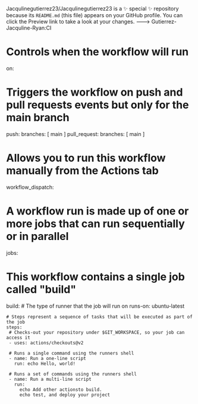 Jacqulinegutierrez23/Jacqulinegutierrez23 is a ✨ special ✨ repository because its `README.md` (this file) appears on your GitHub profile.
You can click the Preview link to take a look at your changes.
--->
Gutierrez-Jacquline-Ryan:CI
# Controls when the workflow will run
on:
 # Triggers the workflow on push and pull requests events but only for the main branch
 push:
   branches: [ main ]
 pull_request:
   branches: [ main ]

  # Allows you to run this workflow manually from the Actions tab
 workflow_dispatch:
 
# A workflow run is made up of one or more jobs that can run sequentially or in parallel
jobs:   
  # This workflow contains a single job called "build"
  build:
    # The type of runner that the job will run on 
    runs-on: ubuntu-latest
    
    # Steps represent a sequence of tasks that will be executed as part of the job
    steps:
     # Checks-out your repository under $GIT_WORKSPACE, so your job can access it
     - uses: actions/checkouts@v2
     
     # Runs a single command using the runners shell 
     - name: Run a one-line script 
       run: echo Hello, world!
       
     # Runs a set of commands using the runners shell
     - name: Run a multi-line script
       run: 
         echo Add other actionsto build.
         echo test, and deploy your project
       

